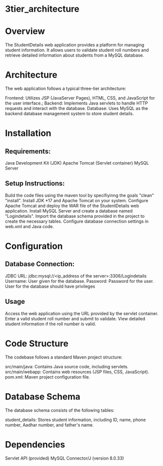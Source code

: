 # 3tier_architecture
# Overview
The StudentDetails web application provides a platform for managing student information. It allows users to validate student roll numbers and retrieve detailed information about students from a MySQL database.

# Architecture
The web application follows a typical three-tier architecture:

Frontend: Utilizes JSP (JavaServer Pages), HTML, CSS, and JavaScript for the user interface.;
Backend: Implements Java servlets to handle HTTP requests and interact with the database.
Database: Uses MySQL as the backend database management system to store student details.

# Installation

## Requirements:
Java Development Kit (JDK)
Apache Tomcat (Servlet container)
MySQL Server
## Setup Instructions:
Build the code files using the maven tool by specifiyinng the goals "clean" "install".
Install JDK *17 and Apache Tomcat on your system.
Configure Apache Tomcat and deploy the WAR file of the StudentDetails web application.
Install MySQL Server and create a database named "Logindetails".
Import the database schema provided in the project to create the necessary tables.
Configure database connection settings in web.xml and Java code.
# Configuration
## Database Connection:
JDBC URL: jdbc:mysql://<ip_address of the server>:3306/Logindetails
Username: User given for  the database.
Password: Password for the user.
User for the database should have privileges
## Usage
Access the web application using the URL provided by the servlet container.
Enter a valid student roll number and submit to validate.
View detailed student information if the roll number is valid.
# Code Structure
The codebase follows a standard Maven project structure:

src/main/java: Contains Java source code, including servlets.
src/main/webapp: Contains web resources (JSP files, CSS, JavaScript).
pom.xml: Maven project configuration file.
# Database Schema
The database schema consists of the following tables:

student_details: Stores student information, including ID, name, phone number, Aadhar number, and father's name.
# Dependencies
Servlet API (provided)
MySQL Connector/J (version 8.0.33)

